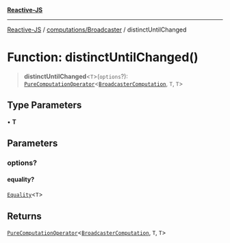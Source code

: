 [**Reactive-JS**](../../../README.md)

***

[Reactive-JS](../../../README.md) / [computations/Broadcaster](../README.md) / distinctUntilChanged

# Function: distinctUntilChanged()

> **distinctUntilChanged**\<`T`\>(`options`?): [`PureComputationOperator`](../../type-aliases/PureComputationOperator.md)\<[`BroadcasterComputation`](../interfaces/BroadcasterComputation.md), `T`, `T`\>

## Type Parameters

• **T**

## Parameters

### options?

#### equality?

[`Equality`](../../../functions/type-aliases/Equality.md)\<`T`\>

## Returns

[`PureComputationOperator`](../../type-aliases/PureComputationOperator.md)\<[`BroadcasterComputation`](../interfaces/BroadcasterComputation.md), `T`, `T`\>

